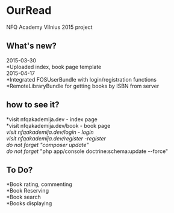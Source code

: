 OurRead
========================

NFQ Academy Vilnius 2015 project 

What's new?
--------------

2015-03-30 <br />
   *Uploaded index, book page template <br />
2015-04-17 <br />
   *Integrated FOSUserBundle with login/registration functions <br />
   *RemoteLibraryBundle for getting books by ISBN from server <br />
  
how to see it?
---------------

   *visit nfqakademija.dev        - index page <br />
   *visit nfqakademija.dev/book   - book page <br />
   *visit nfqakademija.dev/login  - login  <br />
   *visit nfqakademija.dev/register -register <br />
   do not forget* "composer update" <br />
   do not forget* "php app/console doctrine:schema:update --force" <br />

To Do?
---------------

   *Book rating, commenting <br />
   *Book Reserving <br />
   *Book search <br />
   *Books displaying <br />
